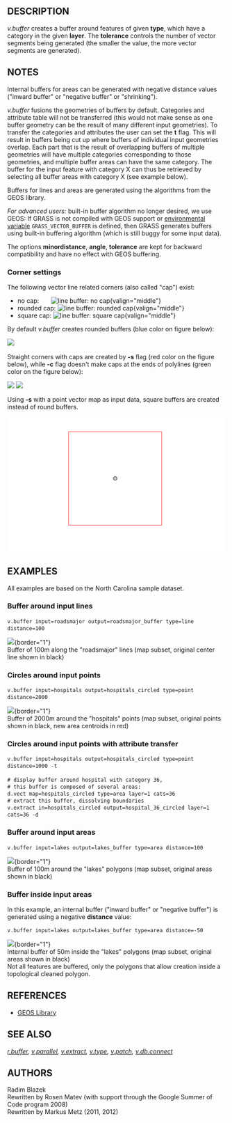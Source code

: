 ## DESCRIPTION

*v.buffer* creates a buffer around features of given **type**, which
have a category in the given **layer**. The **tolerance** controls the
number of vector segments being generated (the smaller the value, the
more vector segments are generated).

## NOTES

Internal buffers for areas can be generated with negative distance
values (\"inward buffer\" or \"negative buffer\" or \"shrinking\").

*v.buffer* fusions the geometries of buffers by default. Categories and
attribute table will not be transferred (this would not make sense as
one buffer geometry can be the result of many different input
geometries). To transfer the categories and attributes the user can set
the **t** flag. This will result in buffers being cut up where buffers
of individual input geometries overlap. Each part that is the result of
overlapping buffers of multiple geometries will have multiple categories
corresponding to those geometries, and multiple buffer areas can have
the same category. The buffer for the input feature with category X can
thus be retrieved by selecting all buffer areas with category X (see
example below).

Buffers for lines and areas are generated using the algorithms from the
GEOS library.

*For advanced users:* built-in buffer algorithm no longer desired, we
use GEOS: If GRASS is not compiled with GEOS support or [environmental
variable](variables.html) `GRASS_VECTOR_BUFFER` is defined, then GRASS
generates buffers using built-in buffering algorithm (which is still
buggy for some input data).

The options **minordistance**, **angle**, **tolerance** are kept for
backward compatibility and have no effect with GEOS buffering.

### Corner settings

The following vector line related corners (also called \"cap\") exist:

-   no cap:       ![line buffer: no
    cap](v_buffer_no_cap.png){valign="middle"}
-   rounded cap: ![line buffer: rounded
    cap](v_buffer_rounded_cap.png){valign="middle"}
-   square cap: ![line buffer: square
    cap](v_buffer_square_cap.png){valign="middle"}

By default *v.buffer* creates rounded buffers (blue color on figure
below):

![](v_buffer_line.png)

Straight corners with caps are created by **-s** flag (red color on the
figure below), while **-c** flag doesn\'t make caps at the ends of
polylines (green color on the figure below):

![](v_buffer_line_s.png) ![](v_buffer_line_c.png)

Using **-s** with a point vector map as input data, square buffers are
created instead of round buffers.

![](v_buffer_point_s.png)

## EXAMPLES

All examples are based on the North Carolina sample dataset.

### Buffer around input lines

```
v.buffer input=roadsmajor output=roadsmajor_buffer type=line distance=100
```

![](v_buffer_lines.png){border="1"}\
Buffer of 100m along the \"roadsmajor\" lines (map subset, original
center line shown in black)

### Circles around input points

```
v.buffer input=hospitals output=hospitals_circled type=point distance=2000
```

![](v_buffer_points.png){border="1"}\
Buffer of 2000m around the \"hospitals\" points (map subset, original
points shown in black, new area centroids in red)

### Circles around input points with attribute transfer

```
v.buffer input=hospitals output=hospitals_circled type=point distance=1000 -t

# display buffer around hospital with category 36,
# this buffer is composed of several areas:
d.vect map=hospitals_circled type=area layer=1 cats=36
# extract this buffer, dissolving boundaries
v.extract in=hospitals_circled output=hospital_36_circled layer=1 cats=36 -d
```

### Buffer around input areas

```
v.buffer input=lakes output=lakes_buffer type=area distance=100
```

![](v_buffer_areas.png){border="1"}\
Buffer of 100m around the \"lakes\" polygons (map subset, original areas
shown in black)

### Buffer inside input areas

In this example, an internal buffer (\"inward buffer\" or \"negative
buffer\") is generated using a negative **distance** value:

```
v.buffer input=lakes output=lakes_buffer type=area distance=-50
```

![](v_buffer_areas_int.png){border="1"}\
Internal buffer of 50m inside the \"lakes\" polygons (map subset,
original areas shown in black)\
Not all features are buffered, only the polygons that allow creation
inside a topological cleaned polygon.

## REFERENCES

-   [GEOS Library](http://trac.osgeo.org/geos)

## SEE ALSO

*[r.buffer](r.buffer.html), [v.parallel](v.parallel.html),
[v.extract](v.extract.html), [v.type](v.type.html),
[v.patch](v.patch.html), [v.db.connect](v.db.connect.html)*

## AUTHORS

Radim Blazek\
Rewritten by Rosen Matev (with support through the Google Summer of Code
program 2008)\
Rewritten by Markus Metz (2011, 2012)
